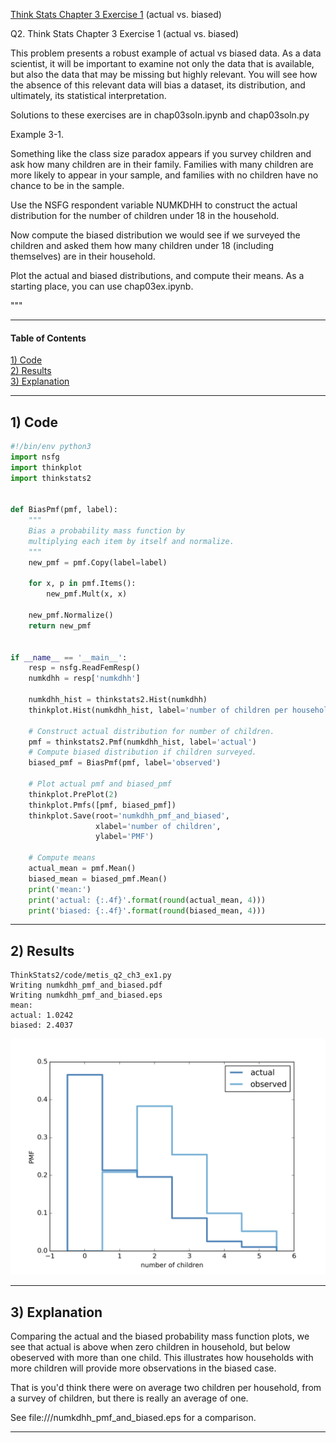 [Think Stats Chapter 3 Exercise 1](http://greenteapress.com/thinkstats2/html/thinkstats2004.html#toc31) (actual vs. biased)

Q2. Think Stats Chapter 3 Exercise 1 (actual vs. biased)

This problem presents a robust example of actual vs biased data. As a
data scientist, it will be important to examine not only the data that is
available, but also the data that may be missing but highly relevant. You
will see how the absence of this relevant data will bias a dataset,
its distribution, and ultimately, its statistical interpretation.


Solutions to these exercises are in chap03soln.ipynb and chap03soln.py


Example 3-1.


Something like the class size paradox appears if you survey children and
ask how many children are in their family. Families with many children
are more likely to appear in your sample, and families with no children
have no chance to be in the sample.


Use the NSFG respondent variable NUMKDHH to construct the actual
distribution for the number of children under 18 in the household.


Now compute the biased distribution we would see if we surveyed the
children and asked them how many children under 18 (including themselves)
are in their household.


Plot the actual and biased distributions, and compute their means. As
a starting place, you can use chap03ex.ipynb.


"""

---

#### Table of Contents
[1) Code](#section-a)  
[2) Results](#section-b)  
[3) Explanation](#section-c)

---

## <a name="section-a">1) Code</a>
```python
#!/bin/env python3
import nsfg
import thinkplot
import thinkstats2


def BiasPmf(pmf, label):
    """
    Bias a probability mass function by
    multiplying each item by itself and normalize.
    """
    new_pmf = pmf.Copy(label=label)

    for x, p in pmf.Items():
        new_pmf.Mult(x, x)

    new_pmf.Normalize()
    return new_pmf


if __name__ == '__main__':
    resp = nsfg.ReadFemResp()
    numkdhh = resp['numkdhh']

    numkdhh_hist = thinkstats2.Hist(numkdhh)
    thinkplot.Hist(numkdhh_hist, label='number of children per household')

    # Construct actual distribution for number of children.
    pmf = thinkstats2.Pmf(numkdhh_hist, label='actual')
    # Compute biased distribution if children surveyed.
    biased_pmf = BiasPmf(pmf, label='observed')

    # Plot actual pmf and biased_pmf
    thinkplot.PrePlot(2)
    thinkplot.Pmfs([pmf, biased_pmf])
    thinkplot.Save(root='numkdhh_pmf_and_biased',
                   xlabel='number of children',
                   ylabel='PMF')

    # Compute means
    actual_mean = pmf.Mean()
    biased_mean = biased_pmf.Mean()
    print('mean:')
    print('actual: {:.4f}'.format(round(actual_mean, 4)))
    print('biased: {:.4f}'.format(round(biased_mean, 4)))

```
---

## <a name="section-b">2) Results</a>
```console
ThinkStats2/code/metis_q2_ch3_ex1.py
Writing numkdhh_pmf_and_biased.pdf
Writing numkdhh_pmf_and_biased.eps
mean:
actual: 1.0242
biased: 2.4037

```
![PMF plot](https://github.com/chris-r-harwell/dsp/blob/master/statistics/numkdhh_pmf_and_biased.png)

---

## <a name="section-c">3) Explanation</a>

Comparing the actual and the biased probability mass function plots, we see that actual is above when zero children in household, but below obeserved with more than one child. This illustrates how households with more children will provide more observations in the biased case.

That is you'd think there were on average two children per household, from a survey of children, but there is really an average of one.

See file:///numkdhh_pmf_and_biased.eps for a comparison.

---

